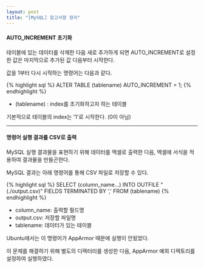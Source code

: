 ```yaml
---
layout: post
title: "[MySQL] 참고사항 정리"
---
```

#### AUTO_INCREMENT 초기화
테이블에 있는 데이터를 삭제한 다음 새로 추가하게 되면 AUTO_INCREMENT로 설정한 값은 마지막으로 추가된 값 다음부터 시작한다. 

값을 1부터 다시 시작하는 명령어는 다음과 같다.


{% highlight sql %}
 ALTER TABLE (tablename) AUTO_INCREMENT = 1;
{% endhighlight %}
* (tablename) : index를 초기화하고자 하는 테이블 

 기본적으로 테이블의 index는 '1'로 시작한다. (0이 아님)

---
#### 명령어 실행 결과를 CSV로 출력
MySQL 실행 결과물을 표현하기 위해 데이터를 엑셀로 출력한 다음, 엑셀에 서식을 적용하여 결과물을 만들곤한다.
 
MySQL 결과는 아래 명령어를 통해 CSV 파일로 저장할 수 있다.

{% highlight sql %}
SELECT (column_name...) INTO OUTFILE "(./output.csv)" FIELDS TERMINATED BY ',' FROM (tablename) 
{% endhighlight %}
* column_name: 출력할 필드명
* output.csv: 저장할 파일명
* tablename: 데이터가 있는 테이블

Ubuntu에서는 이 명령어가 AppArmor 때문에 실행이 안됬었다. 

이 문제를 해결하기 위해 별도의 디렉터리를 생성한 다음, AppArmor 예외 디렉토리를 설정하여 실행하였다.
